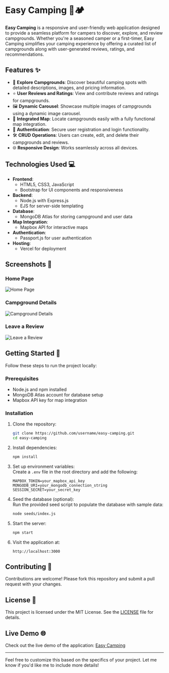 
# Easy Camping 🌲🏕️  

**Easy Camping** is a responsive and user-friendly web application designed to provide a seamless platform for campers to discover, explore, and review campgrounds. Whether you're a seasoned camper or a first-timer, Easy Camping simplifies your camping experience by offering a curated list of campgrounds along with user-generated reviews, ratings, and recommendations.

## Features ✨  

- 🌟 **Explore Campgrounds**: Discover beautiful camping spots with detailed descriptions, images, and pricing information.  
- ⭐ **User Reviews and Ratings**: View and contribute reviews and ratings for campgrounds.  
- 🖼️ **Dynamic Carousel**: Showcase multiple images of campgrounds using a dynamic image carousel.  
- 📍 **Integrated Map**: Locate campgrounds easily with a fully functional map integration.  
- 🔐 **Authentication**: Secure user registration and login functionality.  
- 🛠️ **CRUD Operations**: Users can create, edit, and delete their campgrounds and reviews.  
- 🌐 **Responsive Design**: Works seamlessly across all devices.  

## Technologies Used 💻  

- **Frontend**:  
  - HTML5, CSS3, JavaScript  
  - Bootstrap for UI components and responsiveness  
- **Backend**:  
  - Node.js with Express.js  
  - EJS for server-side templating  
- **Database**:  
  - MongoDB Atlas for storing campground and user data  
- **Map Integration**:  
  - Mapbox API for interactive maps  
- **Authentication**:  
  - Passport.js for user authentication  
- **Hosting**:  
  - Vercel for deployment  

## Screenshots 📸  

### Home Page  
![Home Page]([https://via.placeholder.com/800x400](https://drive.google.com/file/d/11k42u5EzZxSazfJC6s1X547qcLgu8id4/view?usp=sharing))  

### Campground Details  
![Campground Details](https://via.placeholder.com/800x400)  

### Leave a Review  
![Leave a Review](https://via.placeholder.com/800x400)  

## Getting Started 🚀  

Follow these steps to run the project locally:  

### Prerequisites  
- Node.js and npm installed  
- MongoDB Atlas account for database setup  
- Mapbox API key for map integration  

### Installation  

1. Clone the repository:  
   ```bash
   git clone https://github.com/username/easy-camping.git
   cd easy-camping
   ```  

2. Install dependencies:  
   ```bash
   npm install
   ```  

3. Set up environment variables:  
   Create a `.env` file in the root directory and add the following:  
   ```env
   MAPBOX_TOKEN=your_mapbox_api_key  
   MONGODB_URI=your_mongodb_connection_string  
   SESSION_SECRET=your_secret_key  
   ```  

4. Seed the database (optional):  
   Run the provided seed script to populate the database with sample data:  
   ```bash
   node seeds/index.js
   ```  

5. Start the server:  
   ```bash
   npm start
   ```  

6. Visit the application at:  
   ```  
   http://localhost:3000  
   ```  

## Contributing 🤝  

Contributions are welcome! Please fork this repository and submit a pull request with your changes.  

## License 📜  

This project is licensed under the MIT License. See the [LICENSE](LICENSE) file for details.  

## Live Demo 🌐  

Check out the live demo of the application: [Easy Camping](https://easy-camping.vercel.app/)  

---

Feel free to customize this based on the specifics of your project. Let me know if you'd like me to include more details!
